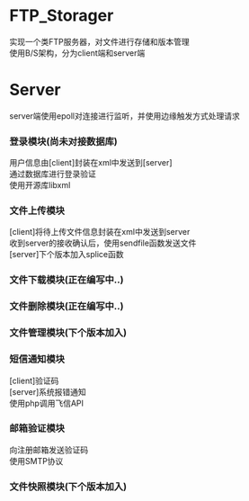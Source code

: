 FTP_Storager
============

实现一个类FTP服务器，对文件进行存储和版本管理<br/>
使用B/S架构，分为client端和server端<br/>

Server
============

server端使用epoll对连接进行监听，并使用边缘触发方式处理请求

### 登录模块(尚未对接数据库)

用户信息由[client]封装在xml中发送到[server]<br/>
通过数据库进行登录验证<br/>
使用开源库libxml<br/>

### 文件上传模块

[client]将待上传文件信息封装在xml中发送到server<br/>
收到server的接收确认后，使用sendfile函数发送文件<br/>
[server]下个版本加入splice函数<br/>
	
### 文件下载模块(正在编写中..)

### 文件删除模块(正在编写中..)

### 文件管理模块(下个版本加入)

### 短信通知模块
[client]验证码<br/>
[server]系统报错通知<br/>
使用php调用飞信API<br/>
				
### 邮箱验证模块
向注册邮箱发送验证码<br/>
使用SMTP协议<br/>
			
### 文件快照模块(下个版本加入)
